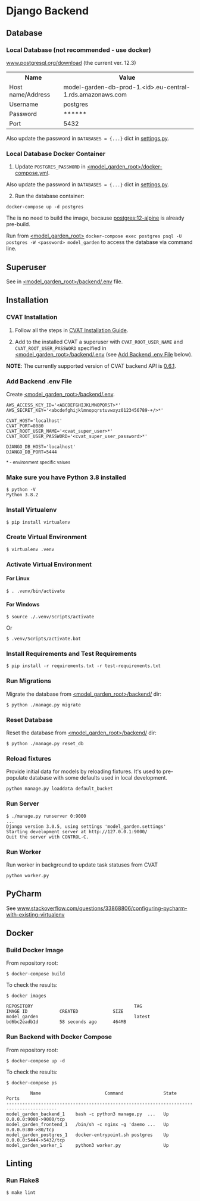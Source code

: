 # Django Backend

## Database

### Local Database (not recommended - use docker)
www.postgresql.org/download (the current ver. 12.3)

<table style="width:100%">
  <tr>
    <th style="text-align:center">Name</th>
    <th style="text-align:center">Value</th>
  </tr>
  <tr>
    <td>Host name/Address</td>
    <td>model-garden-db-prod-1.&lt;id&gt;.eu-central-1.rds.amazonaws.com</td>
  </tr>
  <tr>
    <td>Username</td>
    <td>postgres</td>
  </tr>
  <tr>
    <td>Password</td>
    <td>******</td>
  </tr>
  <tr>
    <td>Port</td>
    <td>5432</td>
  </tr>
</table>

Also update the password in `DATABASES = {...}` dict in
[settings.py](model_garden/settings.py).

### Local Database Docker Container
1. Update `POSTGRES_PASSWORD` in
[<model_garden_root>/docker-compose.yml](../docker-compose.yml).

Also update the password in `DATABASES = {...}` dict in
[settings.py](model_garden/settings.py).

2. Run the database container:

```
docker-compose up -d postgres
```

The is no need to build the image, because
 [postgres:12-alpine](www.github.com/docker-library/postgres/tree/master/12/alpine)
 is already pre-build.

Run from [<model_garden_root>](..) `docker-compose exec postgres psql
 -U postgres -W <password> model_garden` to access the database via command line.

## Superuser
See in [<model_garden_root>/backend/.env](.env) file.

## Installation

### CVAT Installation
1. Follow all the steps in [CVAT Installation Guide](../cvat/README.md).

2. Add to the installed CVAT a superuser with `CVAT_ROOT_USER_NAME` and
 `CVAT_ROOT_USER_PASSWORD` specified in [<model_garden_root>/backend/.env](.env)
 (see [Add Backend .env File](#add-backend-env-file) below).

**NOTE**: The currently supported version of CVAT backend API is
 [0.6.1](www.github.com/openvinotoolkit/cvat/tree/v0.6.1).

### Add Backend .env File
Create [<model_garden_root>/backend/.env](.env).

```
AWS_ACCESS_KEY_ID='<ABCDEFGHIJKLMNOPQRST>*'
AWS_SECRET_KEY='<abcdefghijklmnopqrstuvwxyz0123456789-+/>*'

CVAT_HOST='localhost'
CVAT_PORT=8080
CVAT_ROOT_USER_NAME='<cvat_super_user>*'
CVAT_ROOT_USER_PASSWORD='<cvat_super_user_password>*'

DJANGO_DB_HOST='localhost'
DJANGO_DB_PORT=5444
```

<sup>* - environment specific values</sup>

### Make sure you have Python 3.8 installed
```
$ python -V
Python 3.8.2
```

### Install Virtualenv
```
$ pip install virtualenv
```

### Create Virtual Environment
```
$ virtualenv .venv
```

### Activate Virtual Environment
#### For Linux
```
$ . .venv/bin/activate
```
#### For Windows
```
$ source ./.venv/Scripts/activate
```
Or

```
$ .venv/Scripts/activate.bat
```
 
### Install Requirements and Test Requirements
```
$ pip install -r requirements.txt -r test-requirements.txt
```

### Run Migrations
Migrate the database from [<model_garden_root>/backend/](backend) dir:
```
$ python ./manage.py migrate
```
### Reset Database
Reset the database from [<model_garden_root>/backend/](backend) dir:
```
$ python ./manage.py reset_db
```

### Reload fixtures
Provide initial data for models by reloading fixtures. It's used to pre-populate
database with some defaults used in local development.
```
python manage.py loaddata default_bucket
```

### Run Server
```
$ ./manage.py runserver 0:9000
...
Django version 3.0.5, using settings 'model_garden.settings'
Starting development server at http://127.0.0.1:9000/
Quit the server with CONTROL-C.
```

### Run Worker
Run worker in background to update task statuses from CVAT
```
python worker.py
```

## PyCharm
See www.stackoverflow.com/questions/33868806/configuring-pycharm-with-existing-virtualenv

## Docker

### Build Docker Image
From repository root:
```
$ docker-compose build
```
To check the results:
```
$ docker images        
                                         
REPOSITORY                                      TAG                 IMAGE ID            CREATED             SIZE
model_garden                                    latest              bd6bc2eadb1d        58 seconds ago      464MB
```

### Run Backend with Docker Compose
From repository root:
```
$ docker-compose up -d
```
To check the results:
```
$ docker-compose ps   

         Name                        Command               State           Ports
-----------------------------------------------------------------------------------------
model_garden_backend_1    bash -c python3 manage.py  ...   Up      0.0.0.0:9000->9000/tcp
model_garden_frontend_1   /bin/sh -c nginx -g 'daemo ...   Up      0.0.0.0:80->80/tcp    
model_garden_postgres_1   docker-entrypoint.sh postgres    Up      0.0.0.0:5444->5432/tcp
model_garden_worker_1     python3 worker.py                Up
```


## Linting

### Run Flake8
```
$ make lint
```
